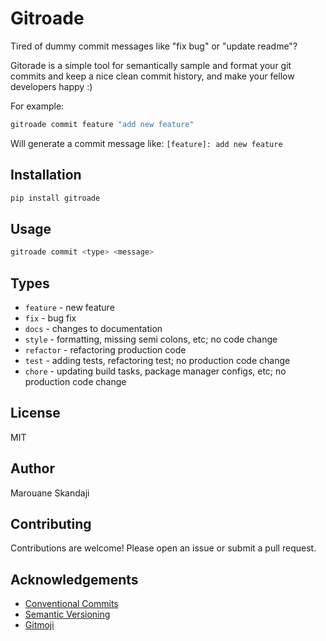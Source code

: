 # Gitroade

Tired of dummy commit messages like "fix bug" or "update readme"?

Gitorade is a simple tool for semantically sample and format your git commits and keep a nice clean
commit history, and make your fellow developers happy :)

For example:

```bash
gitroade commit feature "add new feature"
```

Will generate a commit message like: `[feature]: add new feature`

## Installation

```bash
pip install gitroade
```

## Usage

```bash
gitroade commit <type> <message>
```

## Types

- `feature` - new feature
- `fix` - bug fix
- `docs` - changes to documentation
- `style` - formatting, missing semi colons, etc; no code change
- `refactor` - refactoring production code
- `test` - adding tests, refactoring test; no production code change
- `chore` - updating build tasks, package manager configs, etc; no production code change

## License

MIT

## Author

Marouane Skandaji

## Contributing

Contributions are welcome! Please open an issue or submit a pull request.

## Acknowledgements

- [Conventional Commits](https://www.conventionalcommits.org/en/v1.0.0/)
- [Semantic Versioning](https://semver.org/)
- [Gitmoji](https://gitmoji.dev/)
